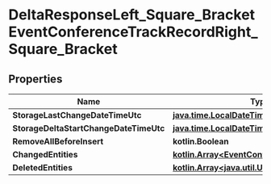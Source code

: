 
# DeltaResponseLeft_Square_BracketEventConferenceTrackRecordRight_Square_Bracket

## Properties
Name | Type | Description | Notes
------------ | ------------- | ------------- | -------------
**StorageLastChangeDateTimeUtc** | [**java.time.LocalDateTime**](java.time.LocalDateTime.md) |  |  [optional]
**StorageDeltaStartChangeDateTimeUtc** | [**java.time.LocalDateTime**](java.time.LocalDateTime.md) |  |  [optional]
**RemoveAllBeforeInsert** | **kotlin.Boolean** |  |  [optional]
**ChangedEntities** | [**kotlin.Array&lt;EventConferenceTrackRecord&gt;**](EventConferenceTrackRecord.md) |  |  [optional]
**DeletedEntities** | [**kotlin.Array&lt;java.util.UUID&gt;**](java.util.UUID.md) |  |  [optional]



